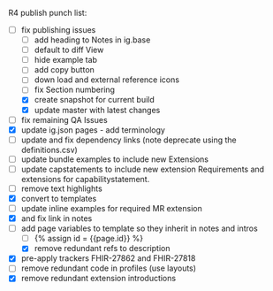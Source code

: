 R4 publish punch list:

- [ ] fix publishing issues
  - [ ] add heading to Notes in ig.base
  - [ ] default to diff View
  - [ ] hide example tab
  - [ ] add copy button
  - [ ] down load and external reference icons
  - [ ] fix Section  numbering
  - [X] create snapshot for current build
  - [X] update master with latest changes
- [ ] fix remaining QA Issues
- [X] update ig.json pages - add terminology
- [ ] update and fix dependency links (note deprecate using the definitions.csv)
- [ ] update bundle examples to include new Extensions
- [ ] update capstatements to include new extension Requirements and
extensions for capabilitystatement.
- [ ] remove text highlights
- [X] convert to templates
- [ ] update inline examples for required MR extension
- [X] and fix link in notes
- [ ] add page variables to template so they inherit in notes and intros
   - [ ] {% assign id = {{page.id}} %}
   - [X] remove redundant refs to description
- [X] pre-apply trackers FHIR-27862 and FHIR-27818
- [ ] remove redundant code in profiles (use layouts)
- [X] remove redundant extension introductions
